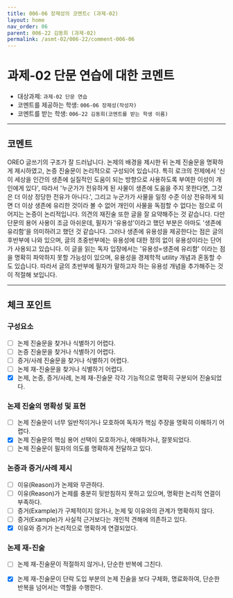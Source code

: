 ```yaml
---
title: 006-06 장제성의 코멘트c (과제-02) 
layout: home
nav_order: 06
parent: 006-22 김동희 (과제-02)
permalink: /asmt-02/006-22/comment-006-06
---
```


# 과제-02 단문 연습에 대한 코멘트

- 대상과제: `과제-02 단문 연습`
- 코멘트를 제공하는 학생: `006-06 장제성(작성자)` 
- 코멘트를 받는 학생: `006-22 김동희(코멘트를 받는 학생 이름)` 

---

## 코멘트

OREO 글쓰기의 구조가 잘 드러납니다. 논제의 배경을 제시한 뒤 논제 진술문을 명확하게 제시하였고, 논증 진술문이 논리적으로 구성되어 있습니다. 특히 로크의 전제에서 '신이 세상을 인간의 생존에 실질적인 도움이 되는 방향으로 사용하도록 부여한 이성이 개인에게 있다', 따라서 '누군가가 전유하게 된 사물이 생존에 도움을 주지 못한다면, 그것은 더 이상 정당한 전유가 아니다.', 그리고 누군가가 사물을 일정 수준 이상 전유하게 되면 더 이상 생존에 유리한 것이라 볼 수 없어 개인이 사물을 독점할 수 없다는 점으로 이어지는 논증이 논리적입니다. 의견의 재진술 또한 글을 잘 요약해주는 것 같습니다.
다만 단문의 용어 사용이 조금 아쉬운데, 필자가 '유용성'이라고 했던 부분은 아마도 '생존에 유리함'을 의미하려고 했던 것 같습니다. 그러나 생존에 유용성을 제공한다는 점은 글의 후반부에 나와 있으며, 글의 초중반부에는 유용성에 대한 정의 없이 유용성이라는 단어가 사용되고 있습니다. 이 글을 읽는 독자 입장에서는 '유용성=생존에 유리함' 이라는 점을 명확히 파악하지 못할 가능성이 있으며, 유용성을 경제학적 utility 개념과 혼동할 수도 있습니다. 따라서 글의 초반부에 필자가 말하고자 하는 유용성 개념을 추가해주는 것이 적절해 보입니다.

---

## 체크 포인트

### **구성요소**
- [ ] 논제 진술문을 찾거나 식별하기 어렵다.
- [ ] 논증 진술문을 찾거나 식별하기 어렵다.
- [ ] 증거/사례 진술문을 찾거나 식별하기 어렵다.
- [ ] 논제 재-진술문을 찾거나 식별하기 어렵다.
- [x] 논제, 논증, 증거/사례, 논제 재-진술문 각각 기능적으로 명확히 구분되어 진술되었다.

### **논제 진술의 명확성 및 표현**  
- [ ] 논제 진술문이 너무 일반적이거나 모호하여 독자가 핵심 주장을 명확히 이해하기 어렵다.  
- [x] 논제 진술문의 핵심 용어 선택이 모호하거나, 애매하거나, 잘못되었다.  
- [ ] 논제 진술문이 필자의 의도를 명확하게 전달하고 있다.  

### **논증과 증거/사례 제시**  
- [ ] 이유(Reason)가 논제와 무관하다.
- [ ] 이유(Reason)가 논제를 충분히 뒷받침하지 못하고 있으며, 명확한 논리적 연결이 부족하다.  
- [ ] 증거(Example)가 구체적이지 않거나, 논제 및 이유와의 관계가 명확하지 않다. 
- [ ] 증거(Example)가 사실적 근거보다는 개인적 견해에 의존하고 있다.  
- [x] 이유와 증거가 논리적으로 명확하게 연결되었다.  

### **논제 재-진술**  
- [ ] 논제 재-진술문이 적절하지 않거나, 단순한 반복에 그친다.   
- [x] 논제 재-진술문이 단락 도입 부분의 논제 진술을 보다 구체화, 명료화하여, 단순한 반복을 넘어서는 역할을 수행한다.  

